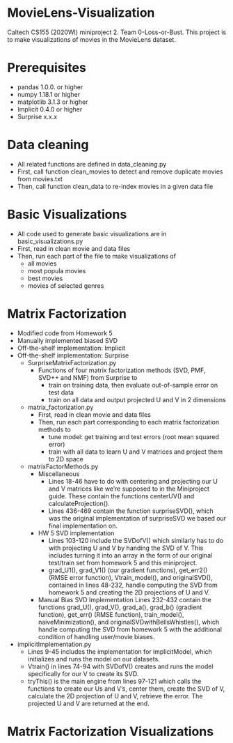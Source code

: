 # MovieLens-Visualization
Caltech CS155 (2020WI) miniproject 2. Team 0-Loss-or-Bust. This project is to make visualizations of movies in the MovieLens dataset. 

# Prerequisites
- pandas 1.0.0. or higher
- numpy 1.18.1 or higher
- matplotlib 3.1.3 or higher
- Implicit 0.4.0 or higher
- Surprise x.x.x

# Data cleaning
- All related functions are defined in data_cleaning.py
- First, call function clean_movies to detect and remove duplicate movies from movies.txt
- Then, call function clean_data to re-index movies in a given data file

# Basic Visualizations
- All code used to generate basic visualizations are in basic_visualizations.py
- First, read in clean movie and data files
- Then, run each part of the file to make visualizations of 
  - all movies 
  - most popula movies
  - best movies 
  - movies of selected genres
 
# Matrix Factorization
- Modified code from Homework 5
- Manually implemented biased SVD
- Off-the-shelf implementation: Implicit
- Off-the-shelf implementation: Surprise
  - SurpriseMatrixFactorization.py
    - Functions of four matrix factorization methods (SVD, PMF, SVD++ and NMF) from Surprise to 
      - train on training data, then evaluate out-of-sample error on test data
      - train on all data and output projected U and V in 2 dimensions
  - matrix_factorization.py
    - First, read in clean movie and data files
    - Then, run each part corresponding to each matrix factorization methods to
      - tune model: get training and test errors (root mean squared error)
      - train with all data to learn U and V matrices and project them to 2D space
  - matrixFactorMethods.py
    - Miscellaneous
      - Lines 18-46 have to do with centering and projecting our U and V matrices like we’re supposed         to in the Miniproject guide. These contain the functions centerUV() and calculateProjection().
      - Lines 436-469 contain the function surpriseSVD(), which was the original implementation of surpriseSVD we based our final implementation on.
    - HW 5 SVD implementation
      - Lines 103-120 include the SVDofV() which similarly has to do with projecting U and V by handing the SVD of V. This includes turning it into an array in the form of our original test/train set from homework 5 and this miniproject. 
      - grad_U1(), grad_V1() (our gradient functions), get_err2() (RMSE error function), Vtrain_model(),  and originalSVD(), contained in lines 48-232, handle computing the SVD from homework 5 and creating the 2D projections of U and V. 
    - Manual Bias SVD Implementation 
Lines 232-432 contain the functions grad_U(), grad_V(), grad_a(), grad_b() (gradient function), get_err() (RMSE function), train_model(), naiveMinimization(), and originalSVDwithBellsWhistles(), which handle computing the SVD from homework 5 with the additional condition of handling user/movie biases.
 - implicitImplementation.py
    - Lines 9-45 includes the implementation for implicitModel, which initializes and runs the model on our datasets. 
    - Vtrain() in lines 74-94 with SVDofV() creates and runs the model specifically for our V to create its SVD. 
    - tryThis() is the main engine from lines 97-121 which calls the functions to create our Us and V’s, center them, create the SVD of V, calculate the 2D projection of U and V, retrieve the error. The projected U and V are returned at the end.


# Matrix Factorization Visualizations
